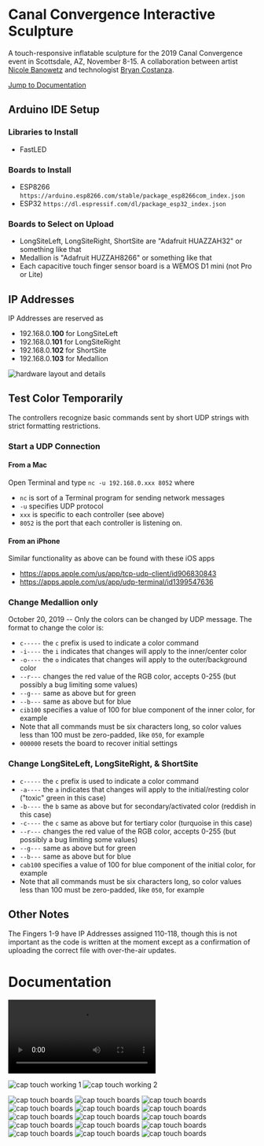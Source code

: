 # Canal Convergence Interactive Sculpture
A touch-responsive inflatable sculpture for the 2019 Canal Convergence event in Scottsdale, AZ, November 8-15. A collaboration between artist [Nicole Banowetz](http://www.nicolebanowetz.com) and technologist [Bryan Costanza](http://somuchscience.com/).

[Jump to Documentation](#documentation)

## Arduino IDE Setup
### Libraries to Install
- FastLED

### Boards to Install
- ESP8266 `https://arduino.esp8266.com/stable/package_esp8266com_index.json`
- ESP32 `https://dl.espressif.com/dl/package_esp32_index.json`

### Boards to Select on Upload
- LongSiteLeft, LongSiteRight, ShortSite are "Adafruit HUAZZAH32" or something like that
- Medallion is "Adafruit HUZZAH8266" or something like that
- Each capacitive touch finger sensor board is a WEMOS D1 mini (not Pro or Lite)

## IP Addresses
IP Addresses are reserved as
- 192.168.0.**100** for LongSiteLeft
- 192.168.0.**101** for LongSiteRight
- 192.168.0.**102** for ShortSite
- 192.168.0.**103** for Medallion

![hardware layout and details](Hardware%20Map.png)

## Test Color Temporarily
The controllers recognize basic commands sent by short UDP strings with strict formatting restrictions. 

### Start a UDP Connection
#### From a Mac
Open Terminal and type `nc -u 192.168.0.xxx 8052` where 
- `nc` is sort of a Terminal program for sending network messages
- `-u` specifies UDP protocol
- `xxx` is specific to each controller (see above)
- `8052` is the port that each controller is listening on. 

#### From an iPhone
Similar functionality as above can be found with these iOS apps
- https://apps.apple.com/us/app/tcp-udp-client/id906830843
- https://apps.apple.com/us/app/udp-terminal/id1399547636

### Change Medallion only
October 20, 2019 -- Only the colors can be changed by UDP message. The format to change the color is:
- `c-----` the `c` prefix is used to indicate a color command
- `-i----` the `i` indicates that changes will apply to the inner/center color
- `-o----` the `o` indicates that changes will apply to the outer/background color
- `--r---` changes the red value of the RGB color, accepts 0-255 (but possibly a bug limiting some values)
- `--g---` same as above but for green
- `--b---` same as above but for blue
- `cib100` specifies a value of 100 for blue component of the inner color, for example
- Note that all commands must be six characters long, so color values less than 100 must be zero-padded, like `050`, for example 
- `000000` resets the board to recover initial settings

### Change LongSiteLeft, LongSiteRight, & ShortSite
- `c-----` the `c` prefix is used to indicate a color command
- `-a----` the `a` indicates that changes will apply to the initial/resting color ("toxic" green in this case)
- `-b----` the `b` same as above but for secondary/activated color (reddish in this case)
- `-c----` the `c` same as above but for tertiary color (turquoise in this case)
- `--r---` changes the red value of the RGB color, accepts 0-255 (but possibly a bug limiting some values)
- `--g---` same as above but for green
- `--b---` same as above but for blue
- `cab100` specifies a value of 100 for blue component of the initial color, for example
- Note that all commands must be six characters long, so color values less than 100 must be zero-padded, like `050`, for example

## Other Notes

The Fingers 1-9 have IP Addresses assigned 110-118, though this is not important as the code is written at the moment except as a confirmation of uploading the correct file with over-the-air updates.

# Documentation

![inflation time lapse](Documentation/inflationtimelapse.mov)

![cap touch working 1](Documentation/cap%20touch%20working%20screenshot%201.png)
![cap touch working 2](Documentation/cap%20touch%20working%20screenshot%202.png)

![cap touch boards](Documentation/CapTouchBoardsOct19/captouchboards1.jpg)
![cap touch boards](Documentation/CapTouchBoardsOct19/captouchboards2.jpg)
![cap touch boards](Documentation/CapTouchBoardsOct19/captouchboards3.jpg)
![cap touch boards](Documentation/CapTouchBoardsOct19/captouchboards4.jpg)
![cap touch boards](Documentation/CapTouchBoardsOct19/captouchboards5%20copy.jpeg)
![cap touch boards](Documentation/CapTouchBoardsOct19/captouchboards6.jpg)
![cap touch boards](Documentation/CapTouchBoardsOct19/captouchboards7.jpg)
![cap touch boards](Documentation/CapTouchBoardsOct19/captouchboards8.jpg)
![cap touch boards](Documentation/CapTouchBoardsOct19/captouchboards9.jpg)
![cap touch boards](Documentation/CapTouchBoardsOct19/captouchboards10.jpg)
![cap touch boards](Documentation/CapTouchBoardsOct19/captouchboards11.jpg)
![cap touch boards](Documentation/CapTouchBoardsOct19/captouchboards12.jpg)
![cap touch boards](Documentation/CapTouchBoardsOct19/captouchboards13.jpg)
![cap touch boards](Documentation/CapTouchBoardsOct19/captouchboards14.jpg)
![cap touch boards](Documentation/CapTouchBoardsOct19/captouchboards15.jpg)
